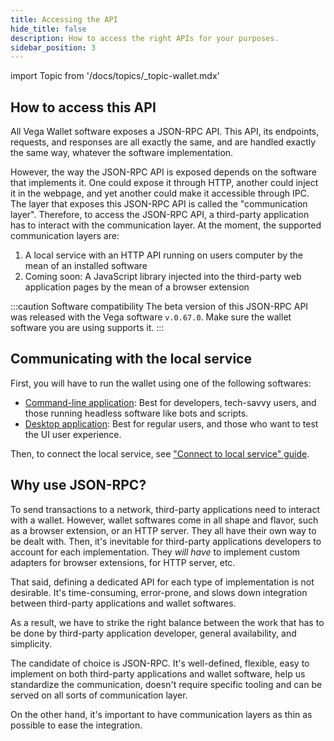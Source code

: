 ```yaml
---
title: Accessing the API
hide_title: false
description: How to access the right APIs for your purposes.
sidebar_position: 3
---
```


import Topic from '/docs/topics/_topic-wallet.mdx'

<Topic />

## How to access this API

All Vega Wallet software exposes a JSON-RPC API. This API, its endpoints, requests, and responses are all exactly the same, and are handled exactly the same way, whatever the software implementation.

However, the way the JSON-RPC API is exposed depends on the software that implements it. One could expose it through HTTP, another could inject it in the webpage, and yet another could make it accessible through IPC. The layer that exposes this JSON-RPC API is called the "communication layer". Therefore, to access the JSON-RPC API, a third-party application has to interact with the communication layer. At the moment, the supported communication layers are:

1. A local service with an HTTP API running on users computer by the mean of an installed software
2. Coming soon: A JavaScript library injected into the third-party web application pages by the mean of a browser extension

:::caution Software compatibility
The beta version of this JSON-RPC API was released with the Vega software `v.0.67.0`. Make sure the wallet software you are using supports it.
:::

## Communicating with the local service

First, you will have to run the wallet using one of the following softwares:

- [Command-line application](../../tools/vega-wallet/cli-wallet/latest/create-wallet.md): Best for developers, tech-savvy users, and those running headless software like bots and scripts.
- [Desktop application](../../tools/vega-wallet/desktop-app/index.md): Best for regular users, and those who want to test the UI user experience.

Then, to connect the local service, see ["Connect to local service" guide](./how-to/connect-to-local-service.md).

<!--## Communicating with the browser extension

To communicate with the browser extension, you need to install it first.

Then, to interact with the browser extension, see ["Connect to browser extension" guide](./how-to/_connect-to-browser-extension.md).
-->

## Why use JSON-RPC?

To send transactions to a network, third-party applications need to interact with a wallet. However, wallet softwares come in all shape and flavor, such as a browser extension, or an HTTP server. They all have their own way to be dealt with. Then, it's inevitable for third-party applications developers to account for each implementation. They _will have_ to implement custom adapters for browser extensions, for HTTP server, etc.

That said, defining a dedicated API for each type of implementation is not desirable. It's time-consuming, error-prone, and slows down integration between third-party applications and wallet softwares.

As a result, we have to strike the right balance between the work that has to be done by third-party application developer, general availability, and simplicity.

The candidate of choice is JSON-RPC. It's well-defined, flexible, easy to implement on both third-party applications and wallet software, help us standardize the communication, doesn't require specific tooling and can be served on all sorts of communication layer.

On the other hand, it's important to have communication layers as thin as possible to ease the integration.
